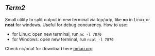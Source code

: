 ## _Term2_

Small utility to split output in new terminal via tcp/udp, like **nc** in Linux or **ncat** for windows. Useful for debug concurency.
How to use:
 - for Linux: open new terminal, run `nc -l 7070` 
 - for Windows: open new terminal, run `ncat -l 7070`

Check nc/ncat for download here [nmap.org](https://nmap.org/download.html)
